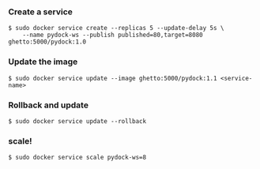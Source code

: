 
### Create a service
```
$ sudo docker service create --replicas 5 --update-delay 5s \
    --name pydock-ws --publish published=80,target=8080 ghetto:5000/pydock:1.0
```

### Update the image
```
$ sudo docker service update --image ghetto:5000/pydock:1.1 <service-name>
```

### Rollback and update
```
$ sudo docker service update --rollback
```

### scale!
```
$ sudo docker service scale pydock-ws=8
```


